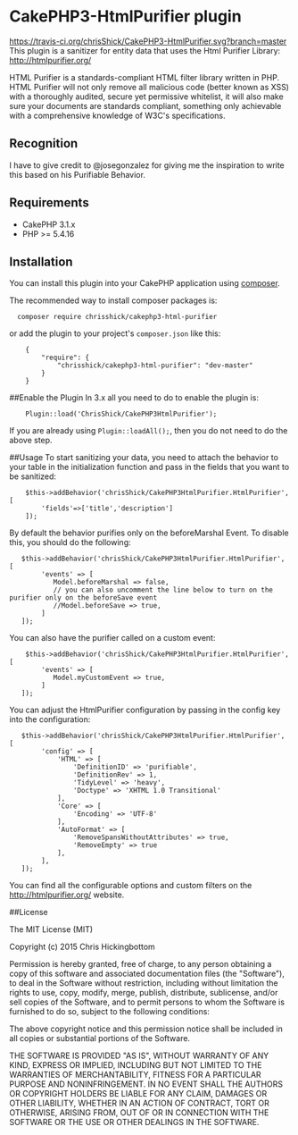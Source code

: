 # CakePHP3-HtmlPurifier plugin
https://travis-ci.org/chrisShick/CakePHP3-HtmlPurifier.svg?branch=master
This plugin is a sanitizer for entity data that uses the Html Purifier Library: http://htmlpurifier.org/

HTML Purifier is a standards-compliant HTML filter library written in PHP. HTML Purifier will not only remove all malicious code (better known as XSS) with a thoroughly audited, secure yet permissive whitelist, it will also make sure your documents are standards compliant, something only achievable with a comprehensive knowledge of W3C's specifications.

## Recognition
  I have to give credit to @josegonzalez for giving me the inspiration to write this based on his Purifiable Behavior.
## Requirements
  - CakePHP 3.1.x
  - PHP >= 5.4.16
  
## Installation

You can install this plugin into your CakePHP application using [composer](http://getcomposer.org).

The recommended way to install composer packages is:

```
  composer require chrisshick/cakephp3-html-purifier
```
or add the plugin to your project's ``` composer.json ``` like this:
```
    {
        "require": {
            "chrisshick/cakephp3-html-purifier": "dev-master"
        }
    }
```
##Enable the Plugin
In 3.x all you need to do to enable the plugin is: 
```
    Plugin::load('ChrisShick/CakePHP3HtmlPurifier');
```
If you are already using ``` Plugin::loadAll(); ```, then you do not need to do the above step.

##Usage
To start sanitizing your data, you need to attach the behavior to your table in the initialization function and pass in the fields that you want to be sanitized: 
```
    $this->addBehavior('chrisShick/CakePHP3HtmlPurifier.HtmlPurifier', [
        'fields'=>['title','description']
    ]);
```
By default the behavior purifies only on the beforeMarshal Event. To disable this, you should do the following:
```
   $this->addBehavior('chrisShick/CakePHP3HtmlPurifier.HtmlPurifier', [
        'events' => [
           Model.beforeMarshal => false,
           // you can also uncomment the line below to turn on the purifier only on the beforeSave event
           //Model.beforeSave => true,
        ]
   ]);
```
You can also have the purifier called on a custom event: 
```
    $this->addBehavior('chrisShick/CakePHP3HtmlPurifier.HtmlPurifier', [
        'events' => [
           Model.myCustomEvent => true,
        ]
   ]);
```
You can adjust the HtmlPurifier configuration by passing in the config key into the configuration:
```
   $this->addBehavior('chrisShick/CakePHP3HtmlPurifier.HtmlPurifier', [
        'config' => [
            'HTML' => [
                'DefinitionID' => 'purifiable',
                'DefinitionRev' => 1,
                'TidyLevel' => 'heavy',
                'Doctype' => 'XHTML 1.0 Transitional'
            ],
            'Core' => [
                'Encoding' => 'UTF-8'
            ],
            'AutoFormat' => [
                'RemoveSpansWithoutAttributes' => true,
                'RemoveEmpty' => true
            ],
        ],
   ]);
```
You can find all the configurable options and custom filters on the http://htmlpurifier.org/ website.


##License

The MIT License (MIT)

Copyright (c) 2015 Chris Hickingbottom

Permission is hereby granted, free of charge, to any person obtaining a copy of this software and associated documentation files (the "Software"), to deal in the Software without restriction, including without limitation the rights to use, copy, modify, merge, publish, distribute, sublicense, and/or sell copies of the Software, and to permit persons to whom the Software is furnished to do so, subject to the following conditions:

The above copyright notice and this permission notice shall be included in all copies or substantial portions of the Software.

THE SOFTWARE IS PROVIDED "AS IS", WITHOUT WARRANTY OF ANY KIND, EXPRESS OR IMPLIED, INCLUDING BUT NOT LIMITED TO THE WARRANTIES OF MERCHANTABILITY, FITNESS FOR A PARTICULAR PURPOSE AND NONINFRINGEMENT. IN NO EVENT SHALL THE AUTHORS OR COPYRIGHT HOLDERS BE LIABLE FOR ANY CLAIM, DAMAGES OR OTHER LIABILITY, WHETHER IN AN ACTION OF CONTRACT, TORT OR OTHERWISE, ARISING FROM, OUT OF OR IN CONNECTION WITH THE SOFTWARE OR THE USE OR OTHER DEALINGS IN THE SOFTWARE.
